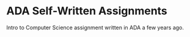 # ADA Self-Written Assignments
Intro to Computer Science assignment written in ADA a few years ago.
